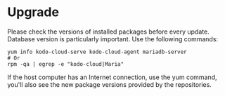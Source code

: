 # Upgrade

 Please check the versions of installed packages before every update. Database version is particularly important. Use the following commands:

```text
yum info kodo-cloud-serve kodo-cloud-agent mariadb-server
# Or
rpm -qa | egrep -e "kodo-cloud|Maria"
```

If the host computer has an Internet connection, use the yum command, you'll also see the new package versions provided by the repositories.



